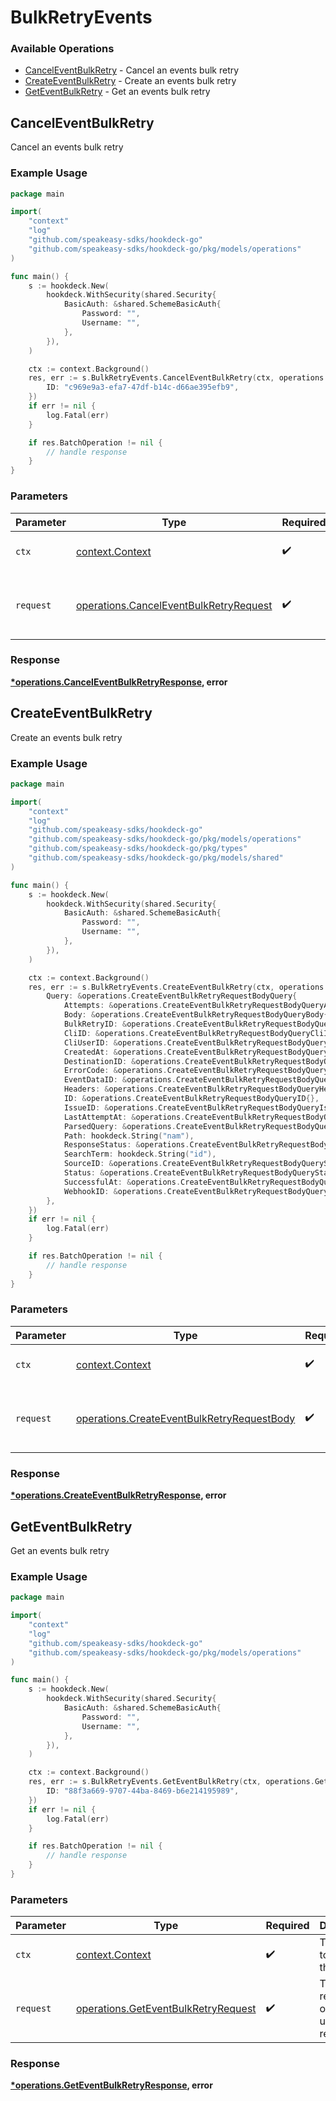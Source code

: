 # BulkRetryEvents

### Available Operations

* [CancelEventBulkRetry](#canceleventbulkretry) - Cancel an events bulk retry
* [CreateEventBulkRetry](#createeventbulkretry) - Create an events bulk retry
* [GetEventBulkRetry](#geteventbulkretry) - Get an events bulk retry

## CancelEventBulkRetry

Cancel an events bulk retry

### Example Usage

```go
package main

import(
	"context"
	"log"
	"github.com/speakeasy-sdks/hookdeck-go"
	"github.com/speakeasy-sdks/hookdeck-go/pkg/models/operations"
)

func main() {
    s := hookdeck.New(
        hookdeck.WithSecurity(shared.Security{
            BasicAuth: &shared.SchemeBasicAuth{
                Password: "",
                Username: "",
            },
        }),
    )

    ctx := context.Background()
    res, err := s.BulkRetryEvents.CancelEventBulkRetry(ctx, operations.CancelEventBulkRetryRequest{
        ID: "c969e9a3-efa7-47df-b14c-d66ae395efb9",
    })
    if err != nil {
        log.Fatal(err)
    }

    if res.BatchOperation != nil {
        // handle response
    }
}
```

### Parameters

| Parameter                                                                                        | Type                                                                                             | Required                                                                                         | Description                                                                                      |
| ------------------------------------------------------------------------------------------------ | ------------------------------------------------------------------------------------------------ | ------------------------------------------------------------------------------------------------ | ------------------------------------------------------------------------------------------------ |
| `ctx`                                                                                            | [context.Context](https://pkg.go.dev/context#Context)                                            | :heavy_check_mark:                                                                               | The context to use for the request.                                                              |
| `request`                                                                                        | [operations.CancelEventBulkRetryRequest](../../models/operations/canceleventbulkretryrequest.md) | :heavy_check_mark:                                                                               | The request object to use for the request.                                                       |


### Response

**[*operations.CancelEventBulkRetryResponse](../../models/operations/canceleventbulkretryresponse.md), error**


## CreateEventBulkRetry

Create an events bulk retry

### Example Usage

```go
package main

import(
	"context"
	"log"
	"github.com/speakeasy-sdks/hookdeck-go"
	"github.com/speakeasy-sdks/hookdeck-go/pkg/models/operations"
	"github.com/speakeasy-sdks/hookdeck-go/pkg/types"
	"github.com/speakeasy-sdks/hookdeck-go/pkg/models/shared"
)

func main() {
    s := hookdeck.New(
        hookdeck.WithSecurity(shared.Security{
            BasicAuth: &shared.SchemeBasicAuth{
                Password: "",
                Username: "",
            },
        }),
    )

    ctx := context.Background()
    res, err := s.BulkRetryEvents.CreateEventBulkRetry(ctx, operations.CreateEventBulkRetryRequestBody{
        Query: &operations.CreateEventBulkRetryRequestBodyQuery{
            Attempts: &operations.CreateEventBulkRetryRequestBodyQueryAttempts{},
            Body: &operations.CreateEventBulkRetryRequestBodyQueryBody{},
            BulkRetryID: &operations.CreateEventBulkRetryRequestBodyQueryBulkRetryID{},
            CliID: &operations.CreateEventBulkRetryRequestBodyQueryCliID{},
            CliUserID: &operations.CreateEventBulkRetryRequestBodyQueryCliUserID{},
            CreatedAt: &operations.CreateEventBulkRetryRequestBodyQueryCreatedAt{},
            DestinationID: &operations.CreateEventBulkRetryRequestBodyQueryDestinationID{},
            ErrorCode: &operations.CreateEventBulkRetryRequestBodyQueryErrorCode{},
            EventDataID: &operations.CreateEventBulkRetryRequestBodyQueryEventDataID{},
            Headers: &operations.CreateEventBulkRetryRequestBodyQueryHeaders{},
            ID: &operations.CreateEventBulkRetryRequestBodyQueryID{},
            IssueID: &operations.CreateEventBulkRetryRequestBodyQueryIssueID{},
            LastAttemptAt: &operations.CreateEventBulkRetryRequestBodyQueryLastAttemptAt{},
            ParsedQuery: &operations.CreateEventBulkRetryRequestBodyQueryParsedQuery{},
            Path: hookdeck.String("nam"),
            ResponseStatus: &operations.CreateEventBulkRetryRequestBodyQueryResponseStatus{},
            SearchTerm: hookdeck.String("id"),
            SourceID: &operations.CreateEventBulkRetryRequestBodyQuerySourceID{},
            Status: &operations.CreateEventBulkRetryRequestBodyQueryStatus{},
            SuccessfulAt: &operations.CreateEventBulkRetryRequestBodyQuerySuccessfulAt{},
            WebhookID: &operations.CreateEventBulkRetryRequestBodyQueryWebhookID{},
        },
    })
    if err != nil {
        log.Fatal(err)
    }

    if res.BatchOperation != nil {
        // handle response
    }
}
```

### Parameters

| Parameter                                                                                                | Type                                                                                                     | Required                                                                                                 | Description                                                                                              |
| -------------------------------------------------------------------------------------------------------- | -------------------------------------------------------------------------------------------------------- | -------------------------------------------------------------------------------------------------------- | -------------------------------------------------------------------------------------------------------- |
| `ctx`                                                                                                    | [context.Context](https://pkg.go.dev/context#Context)                                                    | :heavy_check_mark:                                                                                       | The context to use for the request.                                                                      |
| `request`                                                                                                | [operations.CreateEventBulkRetryRequestBody](../../models/operations/createeventbulkretryrequestbody.md) | :heavy_check_mark:                                                                                       | The request object to use for the request.                                                               |


### Response

**[*operations.CreateEventBulkRetryResponse](../../models/operations/createeventbulkretryresponse.md), error**


## GetEventBulkRetry

Get an events bulk retry

### Example Usage

```go
package main

import(
	"context"
	"log"
	"github.com/speakeasy-sdks/hookdeck-go"
	"github.com/speakeasy-sdks/hookdeck-go/pkg/models/operations"
)

func main() {
    s := hookdeck.New(
        hookdeck.WithSecurity(shared.Security{
            BasicAuth: &shared.SchemeBasicAuth{
                Password: "",
                Username: "",
            },
        }),
    )

    ctx := context.Background()
    res, err := s.BulkRetryEvents.GetEventBulkRetry(ctx, operations.GetEventBulkRetryRequest{
        ID: "88f3a669-9707-44ba-8469-b6e214195989",
    })
    if err != nil {
        log.Fatal(err)
    }

    if res.BatchOperation != nil {
        // handle response
    }
}
```

### Parameters

| Parameter                                                                                  | Type                                                                                       | Required                                                                                   | Description                                                                                |
| ------------------------------------------------------------------------------------------ | ------------------------------------------------------------------------------------------ | ------------------------------------------------------------------------------------------ | ------------------------------------------------------------------------------------------ |
| `ctx`                                                                                      | [context.Context](https://pkg.go.dev/context#Context)                                      | :heavy_check_mark:                                                                         | The context to use for the request.                                                        |
| `request`                                                                                  | [operations.GetEventBulkRetryRequest](../../models/operations/geteventbulkretryrequest.md) | :heavy_check_mark:                                                                         | The request object to use for the request.                                                 |


### Response

**[*operations.GetEventBulkRetryResponse](../../models/operations/geteventbulkretryresponse.md), error**

